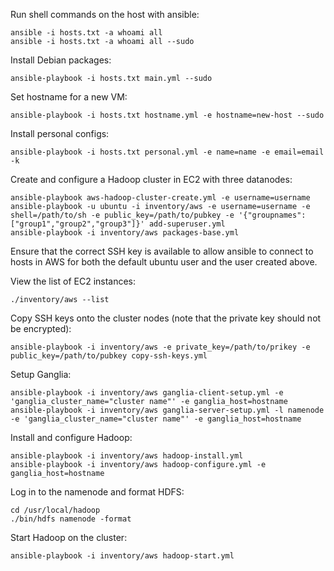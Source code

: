 Run shell commands on the host with ansible:
```
ansible -i hosts.txt -a whoami all
ansible -i hosts.txt -a whoami all --sudo
```

Install Debian packages:
```
ansible-playbook -i hosts.txt main.yml --sudo
```

Set hostname for a new VM:
```
ansible-playbook -i hosts.txt hostname.yml -e hostname=new-host --sudo
```

Install personal configs:
```
ansible-playbook -i hosts.txt personal.yml -e name=name -e email=email -k
```

Create and configure a Hadoop cluster in EC2 with three datanodes:
```
ansible-playbook aws-hadoop-cluster-create.yml -e username=username
ansible-playbook -u ubuntu -i inventory/aws -e username=username -e shell=/path/to/sh -e public_key=/path/to/pubkey -e '{"groupnames":["group1","group2","group3"]}' add-superuser.yml
ansible-playbook -i inventory/aws packages-base.yml
```
Ensure that the correct SSH key is available to allow ansible to connect to
hosts in AWS for both the default ubuntu user and the user created above.

View the list of EC2 instances:
```
./inventory/aws --list
```

Copy SSH keys onto the cluster nodes (note that the private key should not be encrypted):
```
ansible-playbook -i inventory/aws -e private_key=/path/to/prikey -e public_key=/path/to/pubkey copy-ssh-keys.yml
```

Setup Ganglia:
```
ansible-playbook -i inventory/aws ganglia-client-setup.yml -e 'ganglia_cluster_name="cluster name"' -e ganglia_host=hostname
ansible-playbook -i inventory/aws ganglia-server-setup.yml -l namenode -e 'ganglia_cluster_name="cluster name"' -e ganglia_host=hostname
```

Install and configure Hadoop:
```
ansible-playbook -i inventory/aws hadoop-install.yml
ansible-playbook -i inventory/aws hadoop-configure.yml -e ganglia_host=hostname
```

Log in to the namenode and format HDFS:
```
cd /usr/local/hadoop
./bin/hdfs namenode -format
```

Start Hadoop on the cluster:
```
ansible-playbook -i inventory/aws hadoop-start.yml
```
